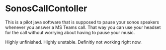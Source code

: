 # SonosCallContoller

This is a pilot java software that is supposed to pause your sonos speakers whenever you answer a MS Teams call. That way you can use your headset for the call without worrying about having to pause your music.

Highly unfinished. Highly unstable. Definitly not working right now.
